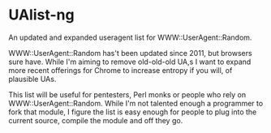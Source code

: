 # UAlist-ng
An updated and expanded useragent list for WWW::UserAgent::Random.

WWW::UserAgent::Random has't been updated since 2011, but browsers sure have. While I'm aiming to remove old-old-old UA,s I want to expand more recent offerings for Chrome to increase entropy if you will, of plausible UAs.

This list will be useful for pentesters, Perl monks or people who rely on WWW::UserAgent::Random. While I'm not talented enough a programmer to fork that module, I figure the list is easy enough for people to plug into the current source, compile the module and off they go.
